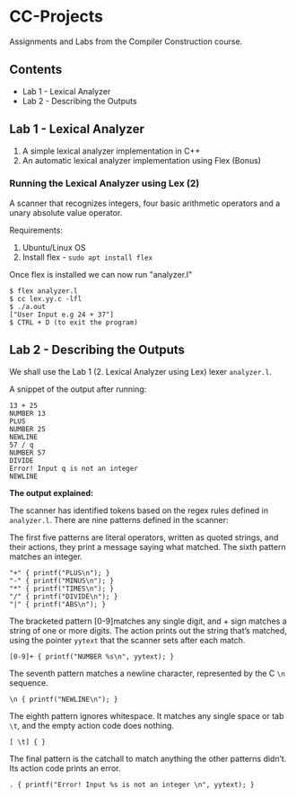 # CC-Projects
Assignments and Labs from the Compiler Construction course.

## Contents
  - Lab 1 - Lexical Analyzer
  - Lab 2 - Describing the Outputs

## Lab 1 - Lexical Analyzer
1) A simple lexical analyzer implementation in C++
2) An automatic lexical analyzer implementation using Flex (Bonus)

### Running the Lexical Analyzer using Lex (2)
A scanner that recognizes integers, four basic arithmetic operators and a unary absolute value operator.

Requirements:
1) Ubuntu/Linux OS
2) Install flex - `sudo apt install flex`

Once flex is installed we can now run "analyzer.l" <br>
  ```
  $ flex analyzer.l
  $ cc lex.yy.c -lfl
  $ ./a.out
  ["User Input e.g 24 + 37"]
  $ CTRL + D (to exit the program)
  ```

## Lab 2 - Describing the Outputs

We shall use the Lab 1 (2. Lexical Analyzer using Lex) lexer `analyzer.l`.

A snippet of the output after running:
```
13 + 25
NUMBER 13
PLUS
NUMBER 25
NEWLINE
57 / q
NUMBER 57
DIVIDE
Error! Input q is not an integer
NEWLINE
```
__The output explained:__

The scanner has identified tokens based on the regex rules defined in `analyzer.l`. There are nine patterns defined in the scanner:

The first five patterns are literal operators, written as quoted strings, and their actions, they print a message saying what matched. The sixth pattern matches an integer. <br/>
```
"+" { printf("PLUS\n"); }
"-" { printf("MINUS\n"); }
"*" { printf("TIMES\n"); }
"/" { printf("DIVIDE\n"); }
"|" { printf("ABS\n"); }
```

The bracketed pattern [0-9]matches any single digit, and + sign  matches a string of one or more digits. The action prints out the string that’s matched, using the pointer `yytext` that the scanner sets after each match. <br/>

`[0-9]+ { printf("NUMBER %s\n", yytext); }` <br/>

The seventh pattern matches a newline character, represented by the C `\n` sequence. <br/>

`\n { printf("NEWLINE\n"); }` <br/>

The eighth pattern ignores whitespace. It matches any single space or tab `\t`, and the empty action code does nothing. <br/>

`[ \t] { }` <br/>

The final pattern is the catchall to match anything the other patterns didn’t. Its action code prints an error. <br/>

`. { printf("Error! Input %s is not an integer \n", yytext); }`
